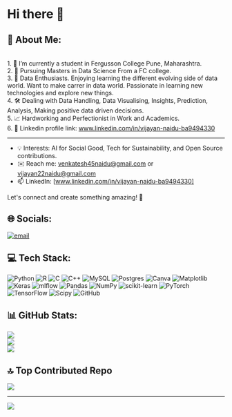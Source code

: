 # Hi there 👋
## 💫 About Me:
<br> 1. 🧠 I’m currently a student in Fergusson College Pune, Maharashtra.<br> 2. 🦾 Pursuing Masters in Data Science From a FC college.<br>  3. 🥇 Data Enthusiasts. Enjoying learning the different evolving side of data world. Want to make carrer in data world. Passionate in learning new technologies and explore new things.<br>  4. 🛠 Dealing with Data Handling, Data Visualising, Insights, Prediction, Analysis, Making positive data driven decisions.<br>  5. 📈 Hardworking and Perfectionist in Work and Academics.<br>  6. 🎯 Linkedin profile link: www.linkedin.com/in/vijayan-naidu-ba9494330  

------------------------------------------------------------------------------------------------------------------------

- 💡 Interests: AI for Social Good, Tech for Sustainability, and Open Source contributions.
- ✉️ Reach me: [venkatesh45naidu@gmail.com](mailto:venkatesh45naidu@gmail.com) or [vijayan22naidu@gmail.com](mailto:vijayan22naidu@gmail.com)
- 📫 LinkedIn: [www.linkedin.com/in/vijayan-naidu-ba9494330]

Let's connect and create something amazing! 🚀

## 🌐 Socials:
[![email](https://img.shields.io/badge/Email-D14836?logo=gmail&logoColor=white)](mailto:venkatesh45naidu@gmail.com) 

## 💻 Tech Stack:
![Python](https://img.shields.io/badge/python-3670A0?style=flat&logo=python&logoColor=ffdd54) ![R](https://img.shields.io/badge/r-%23276DC3.svg?style=flat&logo=r&logoColor=white) ![C](https://img.shields.io/badge/c-%2300599C.svg?style=flat&logo=c&logoColor=white) ![C++](https://img.shields.io/badge/c++-%2300599C.svg?style=flat&logo=c%2B%2B&logoColor=white) ![MySQL](https://img.shields.io/badge/mysql-4479A1.svg?style=flat&logo=mysql&logoColor=white) ![Postgres](https://img.shields.io/badge/postgres-%23316192.svg?style=flat&logo=postgresql&logoColor=white) ![Canva](https://img.shields.io/badge/Canva-%2300C4CC.svg?style=flat&logo=Canva&logoColor=white) ![Matplotlib](https://img.shields.io/badge/Matplotlib-%23ffffff.svg?style=flat&logo=Matplotlib&logoColor=black) ![Keras](https://img.shields.io/badge/Keras-%23D00000.svg?style=flat&logo=Keras&logoColor=white) ![mlflow](https://img.shields.io/badge/mlflow-%23d9ead3.svg?style=flat&logo=numpy&logoColor=blue) ![Pandas](https://img.shields.io/badge/pandas-%23150458.svg?style=flat&logo=pandas&logoColor=white) ![NumPy](https://img.shields.io/badge/numpy-%23013243.svg?style=flat&logo=numpy&logoColor=white) ![scikit-learn](https://img.shields.io/badge/scikit--learn-%23F7931E.svg?style=flat&logo=scikit-learn&logoColor=white) ![PyTorch](https://img.shields.io/badge/PyTorch-%23EE4C2C.svg?style=flat&logo=PyTorch&logoColor=white) ![TensorFlow](https://img.shields.io/badge/TensorFlow-%23FF6F00.svg?style=flat&logo=TensorFlow&logoColor=white) ![Scipy](https://img.shields.io/badge/SciPy-%230C55A5.svg?style=flat&logo=scipy&logoColor=%white) ![GitHub](https://img.shields.io/badge/github-%23121011.svg?style=flat&logo=github&logoColor=white)

## 📊 GitHub Stats:
![](https://github-readme-stats.vercel.app/api?username=vj220803&theme=nord&hide_border=true&include_all_commits=false&count_private=false)<br/>
![](https://nirzak-streak-stats.vercel.app/?user=vj220803&theme=nord&hide_border=true)<br/>
![](https://github-readme-stats.vercel.app/api/top-langs/?username=vj220803&theme=nord&hide_border=true&include_all_commits=false&count_private=false&layout=compact)

## 🔝 Top Contributed Repo
![](https://github-contributor-stats.vercel.app/api?username=vj220803&limit=5&theme=dark&combine_all_yearly_contributions=true)

---
[![](https://visitcount.itsvg.in/api?id=vj220803&icon=0&color=0)](https://visitcount.itsvg.in)

<!-- Proudly created with GPRM ( https://gprm.itsvg.in ) -->
